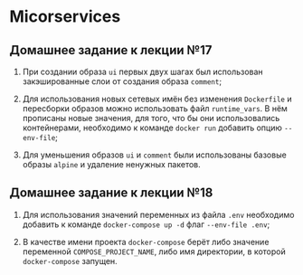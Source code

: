 # Micorservices

## Домашнее задание к лекции №17

1. При создании образа `ui` первых двух шагах был использован закэшированные слои от создания образа `comment`;

2. Для использования новых сетевых имён без изменения `Dockerfile` и пересборки образов можно использовать файл `runtime_vars`. В нём прописаны новые значения, для того, что бы они использовались контейнерами, необходимо к команде `docker run` добавить опцию `--env-file`;

3. Для уменьшения образов `ui` и `comment` были использованы базовые образы `alpine` и удаление ненужных пакетов.

## Домашнее задание к лекции №18

1. Для использования значений переменных из файла `.env` необходимо добавить к команде `docker-compose up -d` флаг `--env-file .env`;

2. В качестве имени проекта `docker-compose` берёт либо значение переменной `COMPOSE_PROJECT_NAME`, либо имя директории, в которой `docker-compose` запущен.
